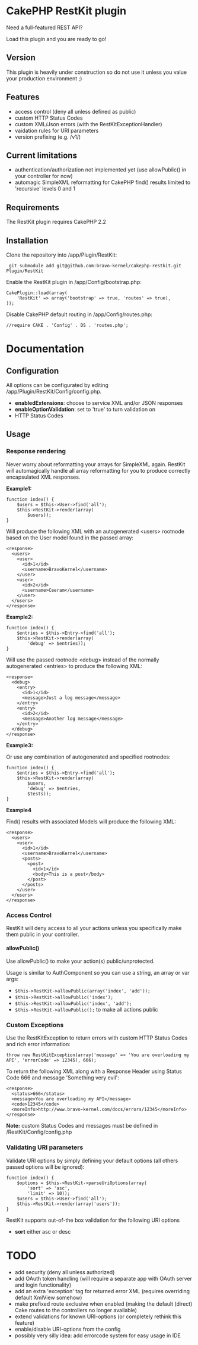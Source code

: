 # CakePHP RestKit plugin

Need a full-featured REST API?

Load this plugin and you are ready to go!

## Version ##

This plugin is heavily under construction so do not use it unless you value your production environment ;)

## Features

* access control (deny all unless defined as public)
* custom HTTP Status Codes
* custom XML/Json errors (with the RestKitExceptionHandler)
* vaidation rules for URI parameters
* version prefixing (e.g. /v1/)

## Current limitations

* authentication/authorization not implemented yet (use allowPublic() in your controller for now)
* automagic SimpleXML reformatting for CakePHP find() results limited to 'recursive' levels 0 and 1

## Requirements

The RestKit plugin requires CakePHP 2.2

## Installation

Clone the repository into /app/Plugin/RestKit:

     git submodule add git@github.com:bravo-kernel/cakephp-restkit.git Plugin/RestKit

Enable the RestKit plugin in /app/Config/bootstrap.php:

    CakePlugin::load(array(
        'RestKit' => array('bootstrap' => true, 'routes' => true),
    ));

Disable CakePHP default routing in /app/Config/routes.php:

    //require CAKE . 'Config' . DS . 'routes.php';


# Documentation

## Configuration

All options can be configurated by editing /app/Plugin/RestKit/Config/config.php.

* **enabledExtensions**: choose to service XML and/or JSON responses
* **enableOptionValidation**: set to 'true' to turn validation on
* HTTP Status Codes

## Usage

### Response rendering

Never worry about reformatting your arrays for SimpleXML again. RestKit will automagically
handle all array reformatting for you to produce correctly encapsulated XML responses.

**Example1:**

    function index() {
        $users = $this->User->find('all');
        $this->RestKit->render(array(
            $users));
    }

Will produce the following XML with an autogenerated &lt;users&gt; rootnode based on the User model found in the passed array:

    <response>
      <users>
        <user>
          <id>1</id>
          <username>BravoKernel</username>
        </user>
        <user>
          <id>2</id>
          <username>Ceeram</username>
        </user>
      </users>
    </response>

**Example2:**

    function index() {
        $entries = $this->Entry->find('all');
        $this->RestKit->render(array(
            'debug' => $entries));
    }

Will use the passed rootnode &lt;debug&gt; instead of the normally autogenerated &lt;entries&gt; to produce the following XML:

    <response>
      <debug>
        <entry>
          <id>1</id>
          <message>Just a log message</message>
        </entry>
        <entry>
          <id>2</id>
          <message>Another log message</message>
        </entry>
      </debug>
    </response>

**Example3:**

Or use any combination of autogenerated and specified rootnodes:

    function index() {
        $entries = $this->Entry->find('all');
        $this->RestKit->render(array(
            $users,
            'debug' => $entries,
            $tests));
    }

**Example4**

Find() results with associated Models will produce the following XML:

    <response>
      <users>
        <user>
          <id>1</id>
          <username>BravoKernel</username>
          <posts>
            <post>
              <id>1</id>
              <body>This is a post</body>
            </post>
          </posts>
        </user>
      </users>
    </response>

### Access Control
RestKit will deny access to all your actions unless you specifically make them
public in your controller.

#### allowPublic()
Use allowPublic() to make your action(s) public/unprotected.

Usage is similar to AuthComponent so you can use a string, an array or var args:

* `$this->RestKit->allowPublic(array('index', 'add'));`
* `$this->RestKit->allowPublic('index');`
* `$this->RestKit->allowPublic('index', 'add');`
* `$this->RestKit->allowPublic();` to make all actions public


### Custom Exceptions
Use the RestKitException to return errors with custom HTTP Status Codes and rich
error information:

    throw new RestKitException(array('message' => 'You are overloading my API', 'errorCode' => 12345), 666);

To return the following XML along with a Response Header using Status Code 666 and message 'Something very evil':

    <response>
      <status>666</status>
      <message>You are overloading my API</message>
      <code>12345</code>
      <moreInfo>http://www.bravo-kernel.com/docs/errors/12345</moreInfo>
    </response>

**Note:** custom Status Codes and messages must be defined in /RestKit/Config/config.php

### Validating URI parameters

Validate URI options by simply defining your default options (all others passed
options will be ignored):

    function index() {
        $options = $this->RestKit->parseUriOptions(array(
            'sort' => 'asc',
            'limit' => 10));
        $users = $this->User->find('all');
        $this->RestKit->render(array('users'));
    }

RestKit supports out-of-the box validation for the following URI options

* **sort** either asc or desc

# TODO

* add security (deny all unless authorized)
* add OAuth token handling (will require a separate app with OAuth server and login functionality)
* add an extra 'exception' tag for returned error XML (requires overriding default XmlView somehow)
* make prefixed route exclusive when enabled (making the default (direct) Cake routes to the controllers no longer available)
* extend validations for known URI-options (or completely rethink this feature)
* enable/disable URI-options from the config
* possibly very silly idea: add errorcode system for easy usage in IDE